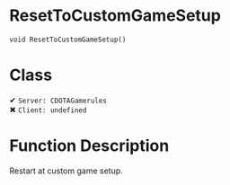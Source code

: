 # ResetToCustomGameSetup
```
void ResetToCustomGameSetup()
```
# Class
✔ `Server: CDOTAGamerules`  
✖ `Client: undefined`  

# Function Description
Restart at custom game setup.
